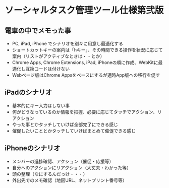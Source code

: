 # ソーシャルタスク管理ツール仕様第弐版

## 電車の中でメモった事
- PC, iPad, iPhone でシナリオを別々に用意し最適化する
- ショートカットキーの案内は「hキー」、その時間できる操作を状況に応じて案内（リストがアクティブなときは・・とか）
- Chrome Apps, Chrome Extensions, iPad, iPhoneの順に作成、WebKitに最適化し互換コードは付けない
- Webページ版はChrome Appsをベースにするが適時App版への移行を促す

## iPadのシナリオ
- 基本的にキー入力はしない事
- 何がどうなっているのか情報を把握、必要に応じてタッチでアクション、リアクション
- やった事とかタッチしていけば全部完了にできる感じ
- 催促したいこととかタッチしていけばまとめて催促できる感じ

## iPhoneのシナリオ
- メンバーの進捗確認、アクション（催促・応援等）
- 自分へのアクションにリアクション（大丈夫・わかった等）
- 頭の整理（なにするんだっけ・・・）
- 外出先でのメモ確認（地図URL、ネットプリント番号等）
